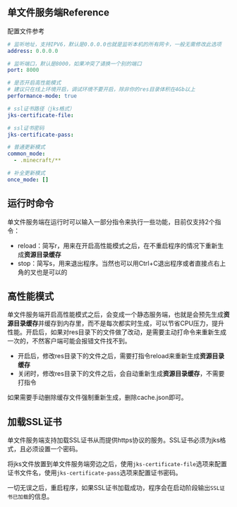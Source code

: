 ## 单文件服务端Reference

配置文件参考

```yaml
# 监听地址，支持IPV6，默认是0.0.0.0也就是监听本机的所有网卡，一般无需修改此选项
address: 0.0.0.0

# 监听端口，默认是8000，如果冲突了请换一个别的端口
port: 8000

# 是否开启高性能模式
# 建议只在线上环境开启，调试环境不要开启，除非你的res目录体积在4Gb以上
performance-mode: true

# ssl证书路径（jks格式）
jks-certificate-file:

# ssl证书密码
jks-certificate-pass: 

# 普通更新模式
common_mode:
  - .minecraft/**

# 补全更新模式
once_mode: []
```

## 运行时命令

单文件服务端在运行时可以输入一部分指令来执行一些功能，目前仅支持2个指令：

+ reload：简写r，用来在开启高性能模式之后，在不重启程序的情况下重新生成**资源目录缓存**
+ stop：简写s，用来退出程序。当然也可以用Ctrl+C退出程序或者直接点右上角的叉也是可以的

## 高性能模式

单文件服务端开启高性能模式之后，会变成一个静态服务端，也就是会预先生成**资源目录缓存**并缓存到内存里，而不是每次都实时生成，可以节省CPU压力，提升性能。开启后，如果对res目录下的文件做了改动，是需要主动打命令来重新生成一次的，不然客户端可能会报错文件找不到。

+ 开启后，修改res目录下的文件之后，需要打指令reload来重新生成**资源目录缓存**
+ 关闭时，修改res目录下的文件之后，会自动重新生成**资源目录缓存**，不需要打指令

如果需要手动删除缓存文件强制重新生成，删除cache.json即可。

## 加载SSL证书

单文件服务端支持加载SSL证书从而提供https协议的服务。SSL证书必须为jks格式，且必须设置一个密码。

将jks文件放置到单文件服务端旁边之后，使用`jks-certificate-file`选项来配置证书文件名，使用`jks-certificate-pass`选项来配置证书密码。

一切无误之后，重启程序，如果SSL证书加载成功，程序会在启动阶段输出`SSL证书已加载`的信息。
